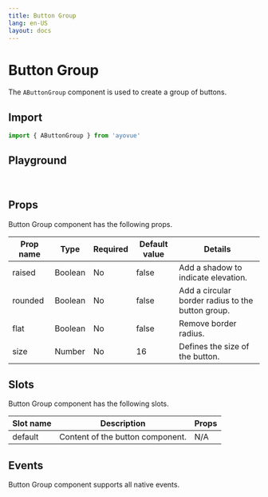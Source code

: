 ```yaml
---
title: Button Group
lang: en-US
layout: docs
---
```


<script setup lang="ts">
import { AButtonGroup, AButton} from '../../src/'
import { AButtonGroupMeta } from '../../src/components/AButtonGroup/AButtonGroup.meta'
import PG from '../../src/playground/PG.vue'
</script>

# Button Group

The <code>AButtonGroup</code> component is used to create a group of buttons.

## Import

```js
import { AButtonGroup } from 'ayovue'
```

## Playground

<br/>

  <div>
    <PG :comp="AButtonGroup" :comp-meta="AButtonGroupMeta">
    <template #default="{vModels}">
      <AButtonGroup v-bind="vModels">
        <AButton>button 1</AButton>
        <AButton variant="secondary">button 2</AButton>
        <AButton variant="info">button 3</AButton>
        <AButton variant="warning">button 4</AButton>
        <AButton variant="danger">button 5</AButton>
      </AButtonGroup>
    </template>
    <template #code><span class="line"><span style="color:#89DDFF;">&lt;</span><span style="color:#FFCB6B;">AButton</span><span style="color:#89DDFF;">&gt;</span><span style="color:#A6ACCD;">button 1</span><span style="color:#89DDFF;">&lt;/</span><span style="color:#FFCB6B;">AButton</span><span style="color:#89DDFF;">&gt;</span></span>
<span class="line"><span style="color:#89DDFF;">&lt;</span><span style="color:#FFCB6B;">AButton</span><span style="color:#89DDFF;">&gt;</span><span style="color:#A6ACCD;">button 2</span><span style="color:#89DDFF;">&lt;/</span><span style="color:#FFCB6B;">AButton</span><span style="color:#89DDFF;">&gt;</span></span>
<span class="line"><span style="color:#89DDFF;">&lt;</span><span style="color:#FFCB6B;">AButton</span><span style="color:#89DDFF;">&gt;</span><span style="color:#A6ACCD;">button 3</span><span style="color:#89DDFF;">&lt;/</span><span style="color:#FFCB6B;">AButton</span><span style="color:#89DDFF;">&gt;</span></span>
<span class="line"><span style="color:#89DDFF;">&lt;</span><span style="color:#FFCB6B;">AButton</span><span style="color:#89DDFF;">&gt;</span><span style="color:#A6ACCD;">button 4</span><span style="color:#89DDFF;">&lt;/</span><span style="color:#FFCB6B;">AButton</span><span style="color:#89DDFF;">&gt;</span></span>
    </template>
    </PG>
  </div>

## Props

Button Group component has the following props.

| Prop name | Type    | Required | Default value | Details                                           |
| --------- | ------- | -------- | ------------- | ------------------------------------------------- |
| raised    | Boolean | No       | false         | Add a shadow to indicate elevation.               |
| rounded   | Boolean | No       | false         | Add a circular border radius to the button group. |
| flat      | Boolean | No       | false         | Remove border radius.                             |
| size      | Number  | No       | 16            | Defines the size of the button.                   |

## Slots

Button Group component has the following slots.

| Slot name | Description                      | Props |
| --------- | -------------------------------- | ----- |
| default   | Content of the button component. | N/A   |

## Events

Button Group component supports all native events.
